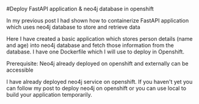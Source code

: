 #Deploy FastAPI application & neo4j database in openshift

In my previous post I had shown how to containerize FastAPI application which uses neo4j database to store and retrieve data

Here I have created a basic application which stores person details (name and age) into neo4j database and fetch those information from the database. I have one Dockerfile which I will use to deploy in Openshift.

Prerequisite: Neo4j already deployed on openshift and externally can be accessible

I have already deployed neo4j service on openshift. If you haven't yet you can follow my post to deploy neo4j on openshift or you can use local to build your application temporarily.

